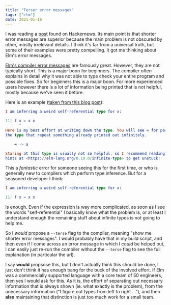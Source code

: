 ```yaml
---
title: "Terser error messages"
tags: ["elm"]
date: 2021-01-18
---
```


I was reading a [post](https://tilde.team/~kiedtl/blog/chatterbox/) found on Hackernews. Its main point is that shorter error messages are superior because the main problem is not obscured by other, mostly irrelevant details. I think it's far from a universal truth, but some of their examples were pretty compelling. It got me thinking about Elm's error messages.

[Elm's compiler error messages](https://elm-lang.org/news/compiler-errors-for-humans) are famously great. However, they are not typically short. This is a major boon for beginners. The compiler often explains in detail why it was not able to type check your entire program and possible fixes. So for beginners this is a major boon. For more experienced users however there is a lot of information being printed that is not helpful, mostly because we've seen it before. 

Here is an example ([taken from this blog post](https://calebmer.com/2019/07/01/writing-good-compiler-error-messages.html)):

```elm
I am inferring a weird self-referential type for x:

11| f x = x x
      ^
Here is my best effort at writing down the type. You will see ∞ for parts of
the type that repeat something already printed out infinitely.

    ∞ -> a

Staring at this type is usually not so helpful, so I recommend reading the
hints at <https://elm-lang.org/0.19.0/infinite-type> to get unstuck!
```

This a *fantastic* error for someone seeing this for the first time, or who is generally new to compilers which perform type inference. But for a seasoned developer I think:

```elm
I am inferring a weird self-referential type for x:

11| f x = x x
```
Is enough. Even if the expression is way more complicated, as soon as I see the words "self-referential" I basically know what the problem is, or at least I understand enough the remaining stuff about infinite types is not going to help me. 


So I *would* propose a `--terse` flag to the compiler, meaning "show me shorter error messages". I would probably have that in my build script, and then even if I come across an error message in which I *could* be helped out, I can easily just re-run the compiler without the `--terse` flag to see the full explanation (in particular the url).

I say **would** propsose this, but I don't actually think this should be done, I just don't think it has enough bang for the buck of the involved effort. If Elm was a commercially supported language with a core team of 50 engineers, then yes I would ask for this. As it is, the effort of separating out necessary information that is always shown (ie. what exactly is the problem), from the unecessary information ("I figure out types from left to right ..."), and then **also** maintaining that distinction is just too much work for a small team.


